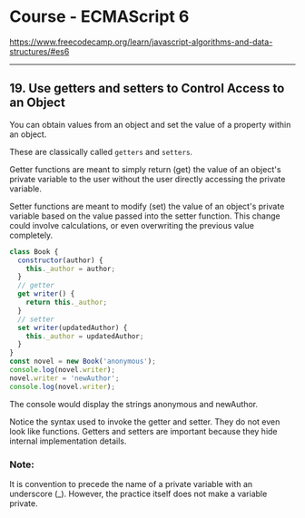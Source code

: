 # Course - ECMAScript 6
https://www.freecodecamp.org/learn/javascript-algorithms-and-data-structures/#es6

---

## 19. Use getters and setters to Control Access to an Object
You can obtain values from an object and set the value of a property within an object.

These are classically called `getters` and `setters`.

Getter functions are meant to simply return (get) the value of an object's private variable to the user without the user directly accessing the private variable.

Setter functions are meant to modify (set) the value of an object's private variable based on the value passed into the setter function. This change could involve calculations, or even overwriting the previous value completely.
```javascript
class Book {
  constructor(author) {
    this._author = author;
  }
  // getter
  get writer() {
    return this._author;
  }
  // setter
  set writer(updatedAuthor) {
    this._author = updatedAuthor;
  }
}
const novel = new Book('anonymous');
console.log(novel.writer);
novel.writer = 'newAuthor';
console.log(novel.writer);
```
The console would display the strings anonymous and newAuthor.

Notice the syntax used to invoke the getter and setter. They do not even look like functions. Getters and setters are important because they hide internal implementation details.

### Note: 
It is convention to precede the name of a private variable with an underscore (_). However, the practice itself does not make a variable private.